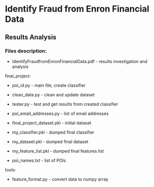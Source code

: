 # Identify Fraud from Enron Financial Data
## Results Analysis

### Files description:

+ IdentifyFraudfromEnronFinancialData.pdf	- results investigation and analysis

final_project:
+ poi_id.py - main file, create classifier
+ clean_data.py - clean and update dataset
+ tester.py - test and get results from created classifier
+ poi_email_addresses.py - list of email addresses

+ final_project_dataset.pkl - initial dataset
+ my_classifier.pkl - dumped final classifier
+ my_dataset.pkl - dumped final dataset
+ my_feature_list.pkl - dumped final features list

+ poi_names.txt - list of POIs

tools:
+ feature_format.py - convert data to numpy array
